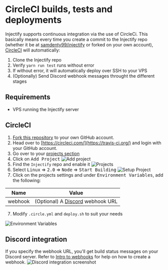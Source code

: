 # CircleCI builds, tests and deployments
Injectify supports continuous integration via the use of CircleCi. This basically means every time you create a commit to the Injectify repo (whether it be at [samdenty99/injectify](https://github.com/samdenty99/injectify) or forked on your own account), [CircleCI](https://circleci.com/) will automatically:

1. Clone the Injectify repo
2. Verify `yarn run test` runs without error
3. If without error, it will automatically deploy over SSH to your VPS
4. (Optionally) Send Discord webhook messages throught the different stages

## Requirements
- VPS running the Injectify server

## CircleCI
1. [Fork this repository](https://github.com/samdenty99/injectify/fork) to your own GitHub account.
2. Head over to [https://circleci.com/](https://travis-ci.org/) and login with your GitHub account.
3. Go over to your [projects section](https://circleci.com/projects/gh/samdenty99)
4. Click on <kbd>Add Project</kbd>
![Add project](https://i.imgur.com/pMDQjVD.png)
4. Find the `Injectify` repo and enable it
![Projects](https://i.imgur.com/jJOoJgs.png)
5. Select <kbd>Linux</kbd> => <kbd>2.0</kbd> => <kbd>Node</kbd> => <kbd>Start Building</kbd>
![Setup Project](https://i.imgur.com/wQlVB7g.png)
6. Click on the projects settings and under <kbd>Environment Variables</kbd>, add the following:

| Name    | Value                                                                                    |
| ------- | ---------------------------------------------------------------------------------------- |
| webhook | (Optional) A [Discord](https://discordapp.com/) webhook URL                              |

7. Modify `.circle.yml` and `deploy.sh` to suit your needs

![Environment Variables](https://i.imgur.com/h7cbPQW.png)

## Discord integration
If you specify the webhook URL, you'll get build status messages on your Discord server. Refer to [Intro to webhooks](https://support.discordapp.com/hc/en-us/articles/228383668-Intro-to-Webhooks) for help on how to create a webhook.
![Discord integration screenshot](https://i.imgur.com/6ME3wkQ.png)